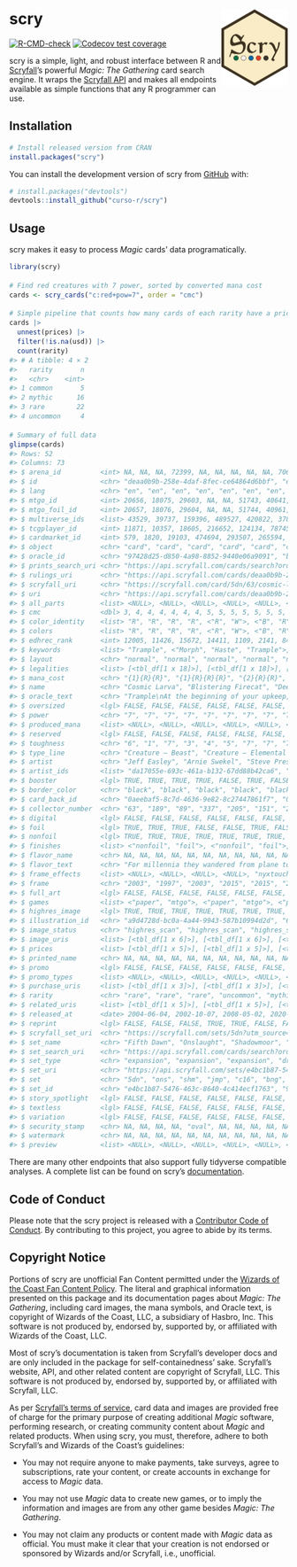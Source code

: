 
<!-- README.md is generated from README.Rmd. Please edit that file -->

# scry <a href="https://curso-r.github.io/scry/"><img src="man/figures/logo.png" align="right" height="138" /></a>

<!-- badges: start -->

[![R-CMD-check](https://github.com/curso-r/scry/workflows/R-CMD-check/badge.svg)](https://github.com/curso-r/scry/actions)
[![Codecov test
coverage](https://codecov.io/gh/curso-r/scry/branch/main/graph/badge.svg)](https://app.codecov.io/gh/curso-r/scry?branch=main)
<!-- badges: end -->

scry is a simple, light, and robust interface between R and
[Scryfall](https://scryfall.com/)’s powerful *Magic: The Gathering* card
search engine. It wraps the [Scryfall
API](https://scryfall.com/docs/api) and makes all endpoints available as
simple functions that any R programmer can use.

## Installation

``` r
# Install released version from CRAN
install.packages("scry")
```

You can install the development version of scry from
[GitHub](https://github.com/) with:

``` r
# install.packages("devtools")
devtools::install_github("curso-r/scry")
```

## Usage

scry makes it easy to process *Magic* cards’ data programatically.

``` r
library(scry)

# Find red creatures with 7 power, sorted by converted mana cost
cards <- scry_cards("c:red+pow=7", order = "cmc")

# Simple pipeline that counts how many cards of each rarity have a price
cards |>
  unnest(prices) |>
  filter(!is.na(usd)) |>
  count(rarity)
#> # A tibble: 4 × 2
#>   rarity       n
#>   <chr>    <int>
#> 1 common       5
#> 2 mythic      16
#> 3 rare        22
#> 4 uncommon     4

# Summary of full data
glimpse(cards)
#> Rows: 52
#> Columns: 73
#> $ arena_id          <int> NA, NA, NA, 72399, NA, NA, NA, NA, NA, 70655, 70661,…
#> $ id                <chr> "deaa0b9b-258e-4daf-8fec-ce64864d6bbf", "e0ddcf4a-19…
#> $ lang              <chr> "en", "en", "en", "en", "en", "en", "en", "en", "en"…
#> $ mtgo_id           <int> 20656, 18075, 29603, NA, NA, 51743, 40641, 32254, 43…
#> $ mtgo_foil_id      <int> 20657, 18076, 29604, NA, NA, 51744, 40961, 32255, 43…
#> $ multiverse_ids    <list> 43529, 39737, 159396, 489527, 420822, 378523, 23647…
#> $ tcgplayer_id      <int> 11871, 10357, 18605, 216652, 124134, 78745, 46945, 3…
#> $ cardmarket_id     <int> 579, 1820, 19103, 474694, 293507, 265594, 246730, 20…
#> $ object            <chr> "card", "card", "card", "card", "card", "card", "car…
#> $ oracle_id         <chr> "97428d25-d850-4a98-8852-9440e06a9091", "b3595359-0d…
#> $ prints_search_uri <chr> "https://api.scryfall.com/cards/search?order=release…
#> $ rulings_uri       <chr> "https://api.scryfall.com/cards/deaa0b9b-258e-4daf-8…
#> $ scryfall_uri      <chr> "https://scryfall.com/card/5dn/63/cosmic-larva?utm_s…
#> $ uri               <chr> "https://api.scryfall.com/cards/deaa0b9b-258e-4daf-8…
#> $ all_parts         <list> <NULL>, <NULL>, <NULL>, <NULL>, <NULL>, <NULL>, <NU…
#> $ cmc               <dbl> 3, 4, 4, 4, 4, 4, 4, 5, 5, 5, 5, 5, 5, 5, 5, 5, 5, 5…
#> $ color_identity    <list> "R", "R", "R", "R", <"R", "W">, <"B", "R">, <"R", "…
#> $ colors            <list> "R", "R", "R", "R", <"R", "W">, <"B", "R">, <"R", "…
#> $ edhrec_rank       <int> 12005, 11426, 15672, 14411, 1109, 2141, 8418, 16089,…
#> $ keywords          <list> "Trample", <"Morph", "Haste", "Trample">, <NULL>, "…
#> $ layout            <chr> "normal", "normal", "normal", "normal", "normal", "n…
#> $ legalities        <list> [<tbl_df[1 x 18]>], [<tbl_df[1 x 18]>], [<tbl_df[1 …
#> $ mana_cost         <chr> "{1}{R}{R}", "{1}{R}{R}{R}", "{2}{R}{R}", "{3}{R}", …
#> $ name              <chr> "Cosmic Larva", "Blistering Firecat", "Deep-Slumber …
#> $ oracle_text       <chr> "Trample\nAt the beginning of your upkeep, sacrifice…
#> $ oversized         <lgl> FALSE, FALSE, FALSE, FALSE, FALSE, FALSE, FALSE, FAL…
#> $ power             <chr> "7", "7", "7", "7", "7", "7", "7", "7", "7", "7", "7…
#> $ produced_mana     <list> <NULL>, <NULL>, <NULL>, <NULL>, <NULL>, <NULL>, <NU…
#> $ reserved          <lgl> FALSE, FALSE, FALSE, FALSE, FALSE, FALSE, FALSE, FAL…
#> $ toughness         <chr> "6", "1", "7", "3", "4", "5", "7", "7", "7", "3", "6…
#> $ type_line         <chr> "Creature — Beast", "Creature — Elemental Cat", "Cre…
#> $ artist            <chr> "Jeff Easley", "Arnie Swekel", "Steve Prescott", "Ja…
#> $ artist_ids        <list> "da17055e-693c-461a-b132-67dd88b42ca6", "af10ecf2-e…
#> $ booster           <lgl> TRUE, TRUE, TRUE, TRUE, FALSE, TRUE, FALSE, TRUE, FA…
#> $ border_color      <chr> "black", "black", "black", "black", "black", "black"…
#> $ card_back_id      <chr> "0aeebaf5-8c7d-4636-9e82-8c27447861f7", "0aeebaf5-8c…
#> $ collector_number  <chr> "63", "189", "89", "337", "205", "151", "221", "49",…
#> $ digital           <lgl> FALSE, FALSE, FALSE, FALSE, FALSE, FALSE, FALSE, FAL…
#> $ foil              <lgl> TRUE, TRUE, TRUE, FALSE, FALSE, TRUE, FALSE, TRUE, F…
#> $ nonfoil           <lgl> TRUE, TRUE, TRUE, TRUE, TRUE, TRUE, TRUE, TRUE, TRUE…
#> $ finishes          <list> <"nonfoil", "foil">, <"nonfoil", "foil">, <"nonfoil…
#> $ flavor_name       <chr> NA, NA, NA, NA, NA, NA, NA, NA, NA, NA, NA, NA, NA, …
#> $ flavor_text       <chr> "For millennia they wandered from plane to plane, de…
#> $ frame_effects     <list> <NULL>, <NULL>, <NULL>, <NULL>, "nyxtouched", "nyxt…
#> $ frame             <chr> "2003", "1997", "2003", "2015", "2015", "2003", "200…
#> $ full_art          <lgl> FALSE, FALSE, FALSE, FALSE, FALSE, FALSE, FALSE, FAL…
#> $ games             <list> <"paper", "mtgo">, <"paper", "mtgo">, <"paper", "mt…
#> $ highres_image     <lgl> TRUE, TRUE, TRUE, TRUE, TRUE, TRUE, TRUE, TRUE, TRUE…
#> $ illustration_id   <chr> "a9d4728d-bc0a-4a44-9943-587b10994d2d", "6dd1c14f-ed…
#> $ image_status      <chr> "highres_scan", "highres_scan", "highres_scan", "hig…
#> $ image_uris        <list> [<tbl_df[1 x 6]>], [<tbl_df[1 x 6]>], [<tbl_df[1 x …
#> $ prices            <list> [<tbl_df[1 x 5]>], [<tbl_df[1 x 5]>], [<tbl_df[1 x …
#> $ printed_name      <chr> NA, NA, NA, NA, NA, NA, NA, NA, NA, NA, NA, NA, NA, …
#> $ promo             <lgl> FALSE, FALSE, FALSE, FALSE, FALSE, FALSE, FALSE, FAL…
#> $ promo_types       <list> <NULL>, <NULL>, <NULL>, <NULL>, <NULL>, <NULL>, <NU…
#> $ purchase_uris     <list> [<tbl_df[1 x 3]>], [<tbl_df[1 x 3]>], [<tbl_df[1 x …
#> $ rarity            <chr> "rare", "rare", "rare", "uncommon", "mythic", "mythi…
#> $ related_uris      <list> [<tbl_df[1 x 5]>], [<tbl_df[1 x 5]>], [<tbl_df[1 x …
#> $ released_at       <date> 2004-06-04, 2002-10-07, 2008-05-02, 2020-07-17, 201…
#> $ reprint           <lgl> FALSE, FALSE, FALSE, TRUE, TRUE, FALSE, FALSE, FALSE…
#> $ scryfall_set_uri  <chr> "https://scryfall.com/sets/5dn?utm_source=api", "htt…
#> $ set_name          <chr> "Fifth Dawn", "Onslaught", "Shadowmoor", "Jumpstart"…
#> $ set_search_uri    <chr> "https://api.scryfall.com/cards/search?order=set&q=e…
#> $ set_type          <chr> "expansion", "expansion", "expansion", "draft_innova…
#> $ set_uri           <chr> "https://api.scryfall.com/sets/e4bc1b87-5476-463c-86…
#> $ set               <chr> "5dn", "ons", "shm", "jmp", "c16", "bng", "cmd", "ar…
#> $ set_id            <chr> "e4bc1b87-5476-463c-8640-4c414ecf1763", "914a6c6d-cb…
#> $ story_spotlight   <lgl> FALSE, FALSE, FALSE, FALSE, FALSE, FALSE, FALSE, FAL…
#> $ textless          <lgl> FALSE, FALSE, FALSE, FALSE, FALSE, FALSE, FALSE, FAL…
#> $ variation         <lgl> FALSE, FALSE, FALSE, FALSE, FALSE, FALSE, FALSE, FAL…
#> $ security_stamp    <chr> NA, NA, NA, NA, "oval", NA, NA, NA, NA, NA, "oval", …
#> $ watermark         <chr> NA, NA, NA, NA, NA, NA, NA, NA, NA, NA, NA, NA, NA, …
#> $ preview           <list> <NULL>, <NULL>, <NULL>, <NULL>, <NULL>, <NULL>, <NU…
```

There are many other endpoints that also support fully tidyverse
compatible analyses. A complete list can be found on scry’s
[documentation](https://curso-r.github.io/scry/).

## Code of Conduct

Please note that the scry project is released with a [Contributor Code
of Conduct](https://curso-r.github.io/scry/CODE_OF_CONDUCT.html). By
contributing to this project, you agree to abide by its terms.

## Copyright Notice

Portions of scry are unofficial Fan Content permitted under the [Wizards
of the Coast Fan Content
Policy](https://company.wizards.com/en/legal/fancontentpolicy). The
literal and graphical information presented on this package and its
documentation pages about *Magic: The Gathering*, including card images,
the mana symbols, and Oracle text, is copyright of Wizards of the Coast,
LLC, a subsidiary of Hasbro, Inc. This software is not produced by,
endorsed by, supported by, or affiliated with Wizards of the Coast, LLC.

Most of scry’s documentation is taken from Scryfall’s developer docs and
are only included in the package for self-containedness’ sake.
Scryfall’s website, API, and other related content are copyright of
Scryfall, LLC. This software is not produced by, endorsed by, supported
by, or affiliated with Scryfall, LLC.

As per [Scryfall’s terms of service](https://scryfall.com/docs/terms),
card data and images are provided free of charge for the primary purpose
of creating additional *Magic* software, performing research, or
creating community content about *Magic* and related products. When
using scry, you must, therefore, adhere to both Scryfall’s and Wizards
of the Coast’s guidelines:

-   You may not require anyone to make payments, take surveys, agree to
    subscriptions, rate your content, or create accounts in exchange for
    access to *Magic* data.

-   You may not use *Magic* data to create new games, or to imply the
    information and images are from any other game besides *Magic: The
    Gathering*.

-   You may not claim any products or content made with *Magic* data as
    official. You must make it clear that your creation is not endorsed
    or sponsored by Wizards and/or Scryfall, i.e., unofficial.
